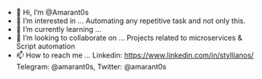 - 👋 Hi, I’m @Amarant0s
- 👀 I’m interested in ... Automating any repetitive task and not only this.
- 🌱 I’m currently learning ...
- 💞️ I’m looking to collaborate on ... Projects related to microservices & Script automation
- 📫 How to reach me ... Linkedin: https://www.linkedin.com/in/styllianos/ Telegram: @amarant0s, Twitter: @amarant0s

<!---
Amarant0s/Amarant0s is a ✨ special ✨ repository because its `README.md` (this file) appears on your GitHub profile.
You can click the Preview link to take a look at your changes.
--->
